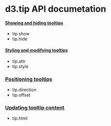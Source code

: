 # d3.tip API documetation

#### [Showing and hiding tooltips](showing-and-hiding-tooltips.md)
* tip.show
* tip.hide

#### [Styling and modifying tooltips](styling-and-modifying-tooltips.md)
* tip.attr
* tip.style

### [Positioning tooltips](positioning-tooltips.md)
* tip.direction
* tip.offset

### [Updating tooltip content](updating-tooltip-content.md)
* tip.html

